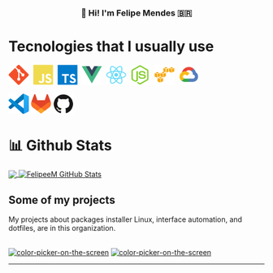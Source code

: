 <h3 align="center">👋 Hi! I'm Felipe Mendes 🇧🇷</h3>

# Tecnologies that I usually use

<img src="https://github.com/devicons/devicon/blob/master/icons/git/git-original.svg" title="Git" alt="Git" width="40" height="40"/>&nbsp;
<img src="https://github.com/devicons/devicon/blob/master/icons/javascript/javascript-plain.svg" title="JavaScript" alt="JavaScript" width="40" height="40"/>&nbsp;
<img src="https://github.com/devicons/devicon/blob/master/icons/typescript/typescript-plain.svg" title="TypeScript" alt="TypeScript" width="40" height="40"/>&nbsp;
<img src="https://github.com/devicons/devicon/blob/master/icons/vuejs/vuejs-original.svg" title="Vue" alt="Vue" width="40" height="40"/>&nbsp;
<img src="https://github.com/devicons/devicon/blob/master/icons/react/react-original.svg" title="React" alt="React" width="40" height="40"/>&nbsp;
<img src="https://github.com/devicons/devicon/blob/master/icons/nodejs/nodejs-original.svg" title="Node" alt="Node" width="40" height="40"/>&nbsp;
<img src="https://github.com/devicons/devicon/blob/master/icons/amazonwebservices/amazonwebservices-original.svg" title="AWS" alt="AWS" width="40" height="40"/>&nbsp;
<img src="https://github.com/devicons/devicon/blob/master/icons/googlecloud/googlecloud-original.svg" title="GoogleCloud" alt="GoogleCloud" width="40" height="40"/>&nbsp;


<p align="left">

  <img src="https://github.com/devicons/devicon/blob/master/icons/vscode/vscode-original.svg" title="VsCode" alt="VsCode" width="40" height="40"/>  
  <img src="https://github.com/devicons/devicon/blob/master/icons/gitlab/gitlab-original.svg" title="Gitlab" alt="Gitlab" width="40" height="40"/>  
  <img src="https://github.com/devicons/devicon/blob/master/icons/github/github-original.svg" title="Github" alt="Github" width="40" height="40"/>
</p>

# 📊 Github Stats
<div>
<a href="https://github.com/FelipeeM/FelipeeM">
  <img align="center" src="https://github-readme-stats.vercel.app/api/top-langs/?username=FelipeeM&hide=java&theme=dark&show_icons=true" />
</a>

<a href="[https://github.com/FelipeeM/FelipeeM](https://github.com/FelipeeM/FelipeeM)">
  <img align="center" src="https://github-readme-stats.vercel.app/api?username=FelipeeM&show_icons=true&line_height=27&count_private=true&theme=dark&show_icons=true" alt="FelipeeM GitHub Stats" />
</a>
</div>

<p align="center" style="margin-top:10px">
    <h2>Some of my projects</h2>
</p>
My projects about packages installer Linux, interface automation, and dotfiles, are in this organization.
<br>
<br>


  [![color-picker-on-the-screen](https://github-readme-stats.vercel.app/api/pin/?username=FelipeeM&repo=color-picker-on-the-screen&theme=dark&show_icons=true)](https://github.com/FelipeeM/color-picker-on-the-screen)
  [![color-picker-on-the-screen](https://github-readme-stats.vercel.app/api/pin/?username=FelipeeM&repo=SIM800L-GPRS-connect&theme=dark&show_icons=true)](https://github.com/FelipeeM/SIM800L-GPRS-connect)


  
 ---

